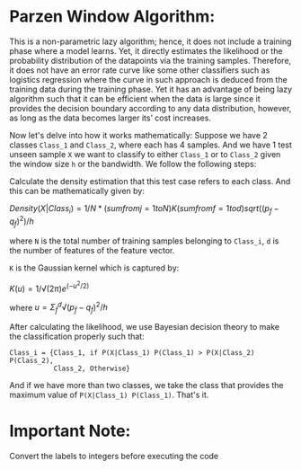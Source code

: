 # Parzen Window Algorithm:

This is a non-parametric lazy algorithm; hence, it does not include a training phase where a model learns. Yet, it directly estimates the likelihood or the probability distribution of the datapoints via the training samples. Therefore, it does not have an error rate curve like some other classifiers such as logistics regression where the curve in such approach is deduced from the training data during the training phase. Yet it has an advantage of being lazy algorithm such that it can be efficient when the data is large since it provides the decision boundary according to any data distribution, however, as long as the data becomes larger its’ cost increases.

Now let's delve into how it works mathematically: Suppose we have 2 classes `Class_1` and `Class_2`, where each has 4 samples. And we have 1 test unseen sample `X` we want to classify to either `Class_1` or to `Class_2` given the window size `h` or the bandwidth. We follow the following steps:

Calculate the density estimation that this test case refers to each class. And this can be mathematically given by:

$Density(X|Class_i) = 1/N * (sum from j=1 to N) K(sum from f=1 to d) sqrt((p_f - q_f)^2)/h$

where `N` is the total number of training samples belonging to `Class_i`, `d` is the number of features of the feature vector.

`K` is the Gaussian kernel which is captured by:

$K(u) = 1/√(2π) e^{(-u^2/2)}$

where $u = Σ_f^d √{(p_f-q_f)^2}/h$

After calculating the likelihood, we use Bayesian decision theory to make the classification properly such that:

```
Class_i = {Class_1, if P(X|Class_1) P(Class_1) > P(X|Class_2) P(Class_2),
           Class_2, Otherwise}
```
And if we have more than two classes, we take the class that provides the maximum value of `P(X|Class_1) P(Class_1)`. That's it.

# Important Note:

Convert the labels to integers before executing the code

